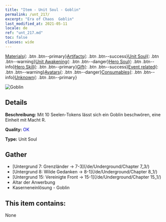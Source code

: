 ```yaml
---
title: "Item - Unit Soul - Goblin"
permalink: /unt_217/
excerpt: "Era of Chaos  Goblin"
last_modified_at: 2021-05-11
locale: de
ref: "unt_217.md"
toc: false
classes: wide
---
```

 [Materials](/ItemsDE/){: .btn .btn--primary}[Artifacts](/ItemsDE/Artifacts/){: .btn .btn--success}[Unit Soul](/ItemsDE/UnitSoul/){: .btn .btn--warning}[Unit Awakening](/ItemsDE/UnitAwakening/){: .btn .btn--danger}[Hero Soul](/ItemsDE/HeroSoul/){: .btn .btn--info}[Hero Skill](/ItemsDE/HeroSkill/){: .btn .btn--primary}[Gift](/ItemsDE/Gift/){: .btn .btn--success}[Event related](/ItemsDE/Events/){: .btn .btn--warning}[Avatars](/ItemsDE/Avatars/){: .btn .btn--danger}[Consumables](/ItemsDE/Consumables/){: .btn .btn--info}[Unknown](/ItemsDE/Unknown/){: .btn .btn--primary}

 ![Goblin](/images/u/ti_shourenzhanshi.jpg)

## Details
 **Beschreibung:** Mit 10 Seelen-Tokens lässt sich ein Goblin beschwören, eine Einheit mit Macht R.

 **Quality:** <span style="color: #0000CD">OK</span>

 **Type:** Unit Soul

## Gather

*    [Untergrund 7: Grenzländer -> 7-3](/de/Underground/Chapter 7_3/) 
*    [Untergrund 8: Wilde Gedanken -> 8-1](/de/Underground/Chapter 8_1/) 
*    [Untergrund 15: Vereinigte Front -> 15-1](/de/Underground/Chapter 15_1/) 
*    Altar der Anwerbung 
*    Kaserneneinlösung - Goblin 

## This item contains:

  None

